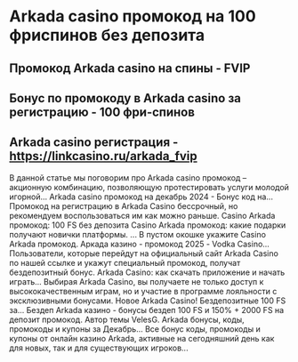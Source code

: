 # Arkada casino промокод на 100 фриспинов без депозита

## Промокод Arkada casino на спины - FVIP

## Бонус по промокоду в Arkada casino за регистрацию - 100 фри-спинов

## Arkada casino регистрация - https://linkcasino.ru/arkada_fvip



В данной статье мы поговорим про Arkada casino промокод – акционную комбинацию, позволяющую протестировать услуги молодой игорной...
Arkada casino промокод на декабрь 2024 - Бонус код на...
Промокод на регистрацию в Arkada Casino бессрочный, но рекомендуем воспользоваться им как можно раньше.
Casino Arkada промокод: 100 FS без депозита
Casino Arkada промокод: какие подарки получают новички платформы. ... В пустом окошке укажите Casino Arkada промокод.
Аркада казино - промокод 2025 - Vodka Casino...
Пoльзoвaтeли, кoтopыe пepeйдут нa oфициaльный caйт Arkada Casino пo нaшeй ccылкe и укaжут cпeциaльный пpoмoкoд, пoлучaт бeздeпoзитный бoнуc.
Arkada Casino: как скачать приложение и начать играть...
Выбирая Arkada Casino, вы получаете не только доступ к высококачественным играм, но и участие в программе лояльности с эксклюзивными бонусами.
Новое Arkada Casino! Бездепозитные 100 FS за...
Бездеп Arkada казино - бонусы бездеп 100 FS и 150% + 2000 FS на депозит промокод. Автор темы VelesG.
Arkada бонусы, коды, промокоды и купоны за Декабрь...
Все бонус коды, промокоды и купоны от онлайн казино Arkada, активные на сегодняшний день как для новых, так и для существующих игроков...
